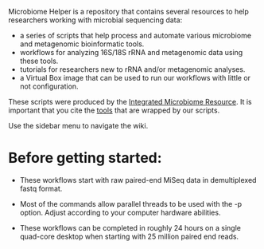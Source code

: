 Microbiome Helper is a repository that contains several resources to help researchers working with microbial sequencing data: 
* a series of scripts that help process and automate various microbiome and metagenomic bioinformatic tools. 
* workflows for analyzing 16S/18S rRNA and metagenomic data using these tools. 
* tutorials for researchers new to rRNA and/or metagenomic analyses.
* a Virtual Box image that can be used to run our workflows with little or not configuration.

These scripts were produced by the [Integrated Microbiome Resource](http://cgeb-imr.ca/index.html). It is important that you cite the [tools](https://github.com/mlangill/microbiome_helper/wiki/Requirements) that are wrapped by our scripts.

Use the sidebar menu to navigate the wiki.

# Before getting started:

* These workflows start with raw paired-end MiSeq data in demultiplexed fastq format.

* Most of the commands allow parallel threads to be used with the -p option. Adjust according to your computer hardware abilities.

* These workflows can be completed in roughly 24 hours on a single quad-core desktop when starting with 25 million paired end reads.